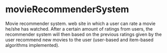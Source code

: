 # movieRecommenderSystem
Movie recommender system. web site in which a user can rate a movie he/she has watched. After a certain amount of ratings from users, the recommender system will then based on the previous ratings given by the user recommend new movies to the user (user-based and item-based algorithms implemented).
